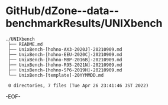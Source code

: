 # GitHub/dZone--data--benchmarkResults/UNIXbench


    ./UNIXbench
     ├── README.md
     ├── UnixBench-[hohno-AX3-2020J]-20210909.md
     ├── UnixBench-[hohno-EEU-2020C]-20210909.md
     ├── UnixBench-[hohno-MBP-2016B]-20210909.md
     ├── UnixBench-[hohno-R95-2021N]-20210909.md
     ├── UnixBench-[hohno-SP6-2019H]-20210909.md
     └── UnixBench-[template]-20YYMMDD.md
     
     0 directories, 7 files (Tue Apr 26 23:41:46 JST 2022)

-EOF-
